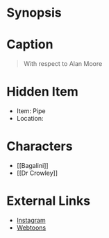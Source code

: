 # Synopsis


# Caption
> With respect to Alan Moore

# Hidden Item
* Item: Pipe
* Location: <spoiler></spoiler>

# Characters
* [[Bagalini]]
* [[Dr Crowley]]

# External Links
* [Instagram](https://www.instagram.com/p/CJzRvSnD3EC/?igshid=YmMyMTA2M2Y=)
* [Webtoons](https://www.webtoons.com/en/challenge/twistwood-tales/68-the-recommendation-/viewer?title_no=344740&episode_no=74)